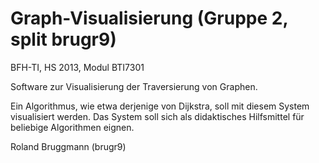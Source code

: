 Graph-Visualisierung (Gruppe 2, split brugr9)
=============================================

BFH-TI, HS 2013, Modul BTI7301

Software zur Visualisierung der Traversierung von Graphen.

Ein Algorithmus, wie etwa derjenige von Dijkstra, soll mit diesem System visualisiert werden.
Das System soll sich als didaktisches Hilfsmittel für beliebige Algorithmen eignen.

Roland Bruggmann (brugr9)
